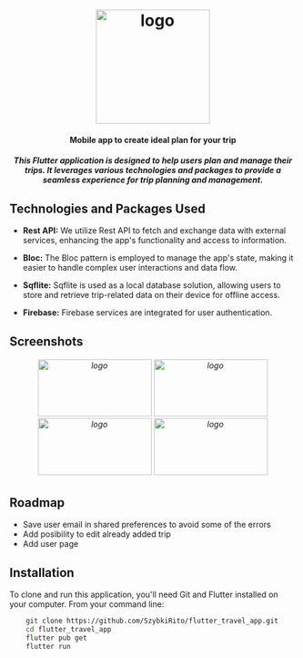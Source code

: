 <h1 align="center">
    <img src="https://i.imgur.com/MVV1t9D.png" alt="logo" style="height: 200px; width:200px;"/>
</h1>

<h4 align="center">Mobile app to create ideal plan for your trip</h4>
<h5 align="center">This Flutter application is designed to help users plan and manage their trips. It leverages various technologies and packages to provide a seamless experience for trip planning and management.</h5>

## Technologies and Packages Used

- **Rest API:** We utilize Rest API to fetch and exchange data with external services, enhancing the app's functionality and access to information.

- **Bloc:** The Bloc pattern is employed to manage the app's state, making it easier to handle complex user interactions and data flow.

- **Sqflite:** Sqflite is used as a local database solution, allowing users to store and retrieve trip-related data on their device for offline access.

- **Firebase:** Firebase services are integrated for user authentication.

## Screenshots

<h6 align="center">
    <img src="https://i.imgur.com/Kt3FPfi.png" alt="logo" style="height: 100; width:200px;"/>
    <img src="https://i.imgur.com/WoNDpGI.png" alt="logo" style="height: 100; width:200px;"/>
    <img src="https://i.imgur.com/JCaYn3f.png" alt="logo" style="height: 100; width:200px;"/>
    <img src="https://i.imgur.com/QCknYpU.png" alt="logo" style="height: 100; width:200px;"/>
</h6>

## Roadmap

- Save user email in shared preferences to avoid some of the errors
- Add posibility to edit already added trip
- Add user page

## Installation

To clone and run this application, you'll need Git and Flutter installed on your computer. From your command line:

```bash
    git clone https://github.com/SzybkiRito/flutter_travel_app.git
    cd flutter_travel_app
    flutter pub get
    flutter run
```
